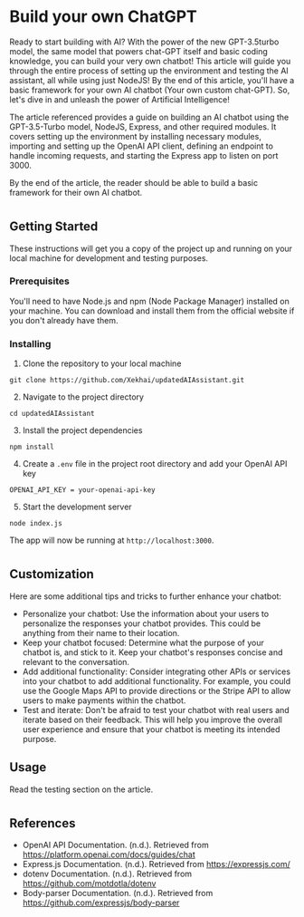 # Build your own ChatGPT
Ready to start building with AI? With the power of the new GPT-3.5turbo model, the same model that powers chat-GPT itself and basic coding knowledge, you can build your very own chatbot! This article will guide you through the entire process of setting up the environment and testing the AI assistant, all while using just NodeJS! By the end of this article, you'll have a basic framework for your own AI chatbot (Your own custom chat-GPT). So, let's dive in and unleash the power of Artificial Intelligence!

The article referenced provides a guide on building an AI chatbot using the GPT-3.5-Turbo model, NodeJS, Express, and other required modules. It covers setting up the environment by installing necessary modules, importing and setting up the OpenAI API client, defining an endpoint to handle incoming requests, and starting the Express app to listen on port 3000. 

By the end of the article, the reader should be able to build a basic framework for their own AI chatbot.
#
## Getting Started

These instructions will get you a copy of the project up and running on your local machine for development and testing purposes.

### Prerequisites

You'll need to have Node.js and npm (Node Package Manager) installed on your machine. You can download and install them from the official website if you don't already have them.

### Installing

1. Clone the repository to your local machine

```
git clone https://github.com/Xekhai/updatedAIAssistant.git
```

2. Navigate to the project directory

```
cd updatedAIAssistant
```

3. Install the project dependencies

```
npm install
```

4. Create a `.env` file in the project root directory and add your OpenAI API key
```
OPENAI_API_KEY = your-openai-api-key
```
5. Start the development server

```
node index.js
```

The app will now be running at `http://localhost:3000`.
#
## Customization
Here are some additional tips and tricks to further enhance your chatbot:

- Personalize your chatbot: Use the information about your users to personalize the responses your chatbot provides. This could be anything from their name to their location.
- Keep your chatbot focused: Determine what the purpose of your chatbot is, and stick to it. Keep your chatbot's responses concise and relevant to the conversation.
- Add additional functionality: Consider integrating other APIs or services into your chatbot to add additional functionality. For example, you could use the Google Maps API to provide directions or the Stripe API to allow users to make payments within the chatbot.
- Test and iterate: Don't be afraid to test your chatbot with real users and iterate based on their feedback. This will help you improve the overall user experience and ensure that your chatbot is meeting its intended purpose.

## Usage
Read the testing section on the article.
#
## References
- OpenAI API Documentation. (n.d.). Retrieved from https://platform.openai.com/docs/guides/chat
- Express.js Documentation. (n.d.). Retrieved from https://expressjs.com/
- dotenv Documentation. (n.d.). Retrieved from https://github.com/motdotla/dotenv
- Body-parser Documentation. (n.d.). Retrieved from https://github.com/expressjs/body-parser

